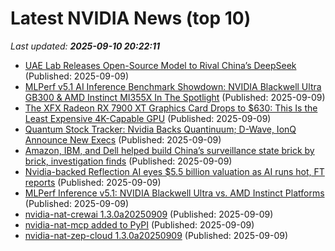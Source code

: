 # Latest NVIDIA News (top 10)
_Last updated: **2025-09-10 20:22:11**_

- [UAE Lab Releases Open-Source Model to Rival China’s DeepSeek](https://gizmodo.com/uae-lab-releases-open-source-model-to-rival-chinas-deepseek-2000656197) (Published: 2025-09-09)
- [MLPerf v5.1 AI Inference Benchmark Showdown: NVIDIA Blackwell Ultra GB300 & AMD Instinct MI355X In The Spotlight](https://wccftech.com/mlperf-v5-1-ai-inference-benchmark-showdown-nvidia-blackwell-ultra-gb300-amd-instinct-mi355x/) (Published: 2025-09-09)
- [The XFX Radeon RX 7900 XT Graphics Card Drops to $630: This Is the Least Expensive 4K-Capable GPU](https://www.ign.com/articles/xfx-radeon-rx-7900-xt-graphics-card-deal-best-4k-gpu-under-650) (Published: 2025-09-09)
- [Quantum Stock Tracker: Nvidia Backs Quantinuum; D-Wave, IonQ Announce New Execs](https://biztoc.com/x/a9c244aaf2a86eae) (Published: 2025-09-09)
- [Amazon, IBM, and Dell helped build China’s surveillance state brick by brick, investigation finds](https://fortune.com/2025/09/09/amazon-ibm-dell-aws-china-surveillance-state-predictive-policing/) (Published: 2025-09-09)
- [Nvidia-backed Reflection AI eyes $5.5 billion valuation as AI runs hot, FT reports](https://www.channelnewsasia.com/business/nvidia-backed-reflection-ai-eyes-55-billion-valuation-ai-runs-hot-ft-reports-5340786) (Published: 2025-09-09)
- [MLPerf Inference v5.1: NVIDIA Blackwell Ultra vs. AMD Instinct Platforms](https://www.storagereview.com/news/mlperf-inference-v5-1-nvidia-blackwell-ultra-vs-amd-instinct-platforms) (Published: 2025-09-09)
- [nvidia-nat-crewai 1.3.0a20250909](https://pypi.org/project/nvidia-nat-crewai/1.3.0a20250909/) (Published: 2025-09-09)
- [nvidia-nat-mcp added to PyPI](https://pypi.org/project/nvidia-nat-mcp/) (Published: 2025-09-09)
- [nvidia-nat-zep-cloud 1.3.0a20250909](https://pypi.org/project/nvidia-nat-zep-cloud/1.3.0a20250909/) (Published: 2025-09-09)
